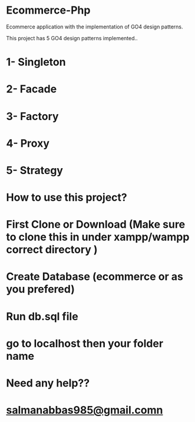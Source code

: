 # Ecommerce-Php
Ecommerce application with the implementation of GO4 design patterns.

This project has 5 GO4 design patterns implemented..

# 1- Singleton
# 2- Facade
# 3- Factory
# 4- Proxy
# 5- Strategy

# How to use this project?

# First Clone or Download (Make sure to clone this in under xampp/wampp correct directory )
# Create Database (ecommerce or as you prefered) 
# Run db.sql file
# go to localhost then your folder name

# Need any help??

# salmanabbas985@gmail.comn
